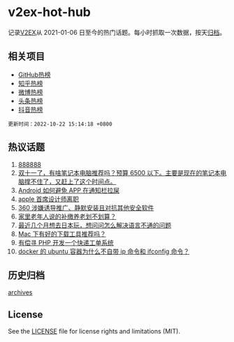 # v2ex-hot-hub

 记录[V2EX](https://www.v2ex.com/)从 2021-01-06 日至今的热门话题。每小时抓取一次数据，按天[归档](archives)。
 
 ## 相关项目

- [GitHub热榜](https://github.com/snaildev/github-hot-hub)
- [知乎热榜](https://github.com/snaildev/zhihu-hot-hub)
- [微博热榜](https://github.com/snaildev/weibo-hot-hub)
- [头条热榜](https://github.com/snaildev/toutiao-hot-hub)
- [抖音热榜](https://github.com/snaildev/douyin-hot-hub)


 `更新时间：2022-10-22 15:14:18 +0800`

## 热议话题

1. [888888](https://www.v2ex.com/t/888888)
1. [双十一了，有啥笔记本电脑推荐吗？预算 6500 以下。主要是现在的笔记本电脑撑不住了，又赶上了这个时间点。](https://www.v2ex.com/t/888762)
1. [Android 如何避免 APP 在通知栏拉屎](https://www.v2ex.com/t/888743)
1. [apple 首席设计师离职](https://www.v2ex.com/t/888845)
1. [360 涉嫌诱导推广、静默安装且对抗其他安全软件](https://www.v2ex.com/t/888856)
1. [家里老年人说的补缴养老划不划算？](https://www.v2ex.com/t/888891)
1. [最近几个月想去日本玩，想问问怎么解决语言不通的问题](https://www.v2ex.com/t/888911)
1. [Mac 下有好的下载工具推荐吗？](https://www.v2ex.com/t/888758)
1. [有偿寻 PHP 开发一个快递工单系统](https://www.v2ex.com/t/888862)
1. [docker 的 ubuntu 容器为什么不自带 ip 命令和 ifconfig 命令？](https://www.v2ex.com/t/888782)

## 历史归档

[archives](archives)

## License

See the [LICENSE](LICENSE) file for license rights and limitations (MIT).
